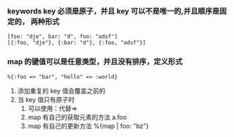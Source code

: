 ### keywords key 必须是原子，并且 key 可以不是唯一的,并且顺序是固定的， 两种形式

```
[foo: "dje", bar: "d", foo: "adsf"]
[{:foo, "dje"}, {:bar: "d"}, {:foo, "adsf"}]
```

### map 的键值可以是任意类型，并且没有排序，定义形式

```
%{:foo => "bar", "hello" => :world}
```

1.  添加重复的 key 值会覆盖之前的
2.  当 key 值只有原子时
    1.  可以使用：代替=>
    2.  map 有自己的获取元素的方法 a.foo
    3.  map 有自己的更新方法 %{map | foo: "bz"}
